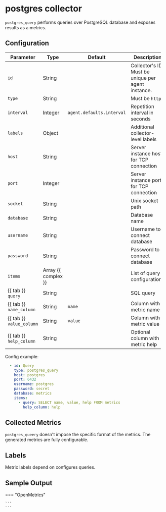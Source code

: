 # postgres collector

`postgres_query` performs queries over PostgreSQL database and exposes results as a metrics.

## Configuration

| Parameter                | Type                | Default                   | Description                                        |
| ------------------------ | ------------------- | ------------------------- | -------------------------------------------------- |
| `id`                     | String              |                           | Collector's ID. Must be unique per agent instance. |
| `type`                   | String              |                           | Must be `http`                                     |
| `interval`               | Integer             | `agent.defaults.interval` | Repetition interval in seconds                     |
| `labels`                 | Object              |                           | Additional collector-level labels                  |
| `host`                   | String              |                           | Server instance host for TCP connection            |
| `port`                   | Integer             |                           | Server instance port for TCP connection            |
| `socket`                 | String              |                           | Unix socket path                                   |
| `database`               | String              |                           | Database name                                      |
| `username`               | String              |                           | Username to connect database                       |
| `password`               | String              |                           | Password to connect database                       |
| `items`                  | Array {{ complex }} |                           | List of query configurations                       |
| {{ tab }} `query`        | String              |                           | SQL query                                          |
| {{ tab }} `name_column`  | String              | `name`                    | Column with metric name                            |
| {{ tab }} `value_column` | String              | `value`                   | Column with metric value                           |
| {{ tab }} `help_column`  | String              |                           | Optional column with metric help                   |

Config example:

``` yaml
  - id: Query
    type: postgres_query
    host: postgres
    port: 6432
    username: postgres
    password: secret
    database: metrics
    items:
      - query: SELECT name, value, help FROM metrics
        help_column: help
```

## Collected Metrics

`postgres_queery` doesn't impose the specific format of the metrics. The generated
metrics are fully configurable.

## Labels

Metric labels depend on configures queries.

## Sample Output

=== "OpenMetrics"

    ```
    ```